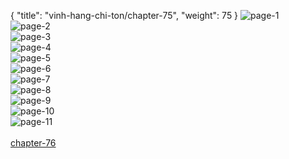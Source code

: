 { "title": "vinh-hang-chi-ton/chapter-75", "weight": 75 }
<img src="vinh-hang-chi-ton_0075_01-d9628f68f5c6649ee77716b3be2cd0de.webp" alt="page-1" origin="http://storage.fshare.vn/Test-vechai/1517316325-Vinh-Hang-Chi-Ton-Chapter-75-Tieng-viet-hamtruyencom-ve-chai-02.jpg"><br/>
<img src="vinh-hang-chi-ton_0075_02-f94420a996b46f50c14d4608d589d160.webp" alt="page-2" origin="http://storage.fshare.vn/Test-vechai/1517316325-Vinh-Hang-Chi-Ton-Chapter-75-Tieng-viet-hamtruyencom-ve-chai-03.jpg"><br/>
<img src="vinh-hang-chi-ton_0075_03-a86335b858df5e37a50775ae98a730be.webp" alt="page-3" origin="http://storage.fshare.vn/Test-vechai/1517316325-Vinh-Hang-Chi-Ton-Chapter-75-Tieng-viet-hamtruyencom-ve-chai-04.jpg"><br/>
<img src="vinh-hang-chi-ton_0075_04-709f9671337b2642ee61642d349cf458.webp" alt="page-4" origin="http://storage.fshare.vn/Test-vechai/1517316325-Vinh-Hang-Chi-Ton-Chapter-75-Tieng-viet-hamtruyencom-ve-chai-05.jpg"><br/>
<img src="vinh-hang-chi-ton_0075_05-e83391b93b3b7d559344486b5fb14d34.webp" alt="page-5" origin="http://storage.fshare.vn/Test-vechai/1517316325-Vinh-Hang-Chi-Ton-Chapter-75-Tieng-viet-hamtruyencom-ve-chai-06.jpg"><br/>
<img src="http://adx.kul.vn/www/delivery/avw.php?zoneid=263&amp;cb=1525266179&amp;n=af995ff0" alt="page-6" origin="http://adx.kul.vn/www/delivery/avw.php?zoneid=263&amp;cb=1525266179&amp;n=af995ff0"><br/>
<img src="vinh-hang-chi-ton_0075_07-06bfdca4907e26b4d6c4ecfcf1119c23.webp" alt="page-7" origin="http://storage.fshare.vn/Test-vechai/1517316325-Vinh-Hang-Chi-Ton-Chapter-75-Tieng-viet-hamtruyencom-ve-chai-07.jpg"><br/>
<img src="vinh-hang-chi-ton_0075_08-16dfefbcec28f34b639838555bc76d00.webp" alt="page-8" origin="http://storage.fshare.vn/Test-vechai/1517316325-Vinh-Hang-Chi-Ton-Chapter-75-Tieng-viet-hamtruyencom-ve-chai-08.jpg"><br/>
<img src="vinh-hang-chi-ton_0075_09-bd484ce554797f1809acde8902a0a655.webp" alt="page-9" origin="http://storage.fshare.vn/Test-vechai/1517316325-Vinh-Hang-Chi-Ton-Chapter-75-Tieng-viet-hamtruyencom-ve-chai-09.jpg"><br/>
<img src="vinh-hang-chi-ton_0075_10-b44b629cd456d280a262576e023a0843.webp" alt="page-10" origin="http://storage.fshare.vn/Test-vechai/1517316325-Vinh-Hang-Chi-Ton-Chapter-75-Tieng-viet-hamtruyencom-ve-chai-10.jpg"><br/>
<img src="vinh-hang-chi-ton_0075_11-6951b05498a6121cac1fd8990f8b90ae.webp" alt="page-11" origin="http://storage.fshare.vn/Test-vechai/1517316325-Vinh-Hang-Chi-Ton-Chapter-75-Tieng-viet-hamtruyencom-ve-chai-11.jpg"><br/>
<br/><a class="nextchap" href="/vinh-hang-chi-ton/chapter-76">chapter-76</a>

